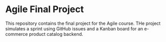 # Agile Final Project 
This repository contains the final project for the Agile course. 
THe project simulates a sprint using GitHub issues and a Kanban board for an e-commerce 
product catalog backend. 

